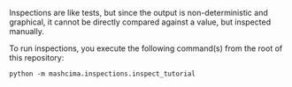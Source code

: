 Inspections are like tests, but since the output is non-deterministic and graphical, it cannot be directly compared against a value, but inspected manually.

To run inspections, you execute the following command(s) from the root of this repository:

    python -m mashcima.inspections.inspect_tutorial
